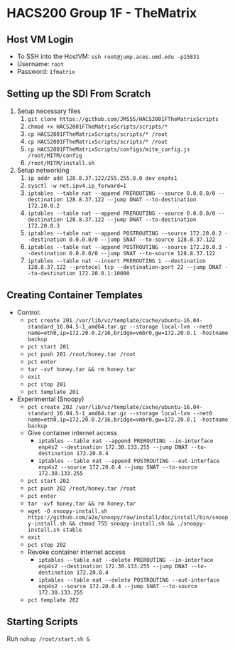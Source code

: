 # HACS200 Group 1F - TheMatrix

## Host VM Login
* To SSH into the HostVM: `ssh root@jump.aces.umd.edu -p15831`
* Username: `root`
* Password: `1fmatrix`

## Setting up the SDI From Scratch
1. Setup necessary files
    1. `git clone https://github.com/JMS55/HACS2001FTheMatrixScripts`
    2. `chmod +x HACS2001FTheMatrixScripts/scripts/*`
    3. `cp HACS2001FTheMatrixScripts/scripts/* /root`
    4. `cp HACS2001FTheMatrixScripts/scripts/* /root`
    5. `cp HACS2001FTheMatrixScripts/configs/mitm_config.js /root/MITM/config`
    6. `/root/MITM/install.sh`
1. Setup networking
    1. `ip addr add 128.8.37.122/255.255.0.0 dev enp4s1`
    2. `sysctl -w net.ipv4.ip_forward=1`
    3. `iptables --table nat --append PREROUTING --source 0.0.0.0/0 --destination 128.8.37.122 --jump DNAT --to-destination 172.20.0.2`
    4. `iptables --table nat --append PREROUTING --source 0.0.0.0/0 --destination 128.8.37.122 --jump DNAT --to-destination 172.20.0.3`
    5. `iptables --table nat --append POSTROUTING --source 172.20.0.2 --destination 0.0.0.0/0 --jump SNAT --to-source 128.8.37.122`
    6. `iptables --table nat --append POSTROUTING --source 172.20.0.3 --destination 0.0.0.0/0 --jump SNAT --to-source 128.8.37.122`
    7. `iptables --table nat --insert PREROUTING 1 --destination 128.8.37.122 --protocol tcp --destination-port 22 --jump DNAT --to-destination 172.20.0.1:10000`

## Creating Container Templates
* Control:
    * `pct create 201 /var/lib/vz/template/cache/ubuntu-16.04-standard_16.04.5-1_amd64.tar.gz --storage local-lvm --net0 name=eth0,ip=172.20.0.2/16,bridge=vmbr0,gw=172.20.0.1 -hostname backup`
    * `pct start 201`
    * `pct push 201 /root/honey.tar /root`
    * `pct enter`
    * `tar -xvf honey.tar && rm honey.tar`
    * `exit`
    * `pct stop 201`
    * `pct template 201`
* Experimental (Snoopy)
    * `pct create 202 /var/lib/vz/template/cache/ubuntu-16.04-standard_16.04.5-1_amd64.tar.gz --storage local-lvm --net0 name=eth0,ip=172.20.0.2/16,bridge=vmbr0,gw=172.20.0.1 -hostname backup`
    * Give container internet access
        * `iptables --table nat --append PREROUTING --in-interface enp4s2 --destination 172.30.133.255 --jump DNAT --to-destination 172.20.0.4`
        * `iptables --table nat --append POSTROUTING --out-interface enp4s2 --source 172.20.0.4 --jump SNAT --to-source 172.30.133.255`
    * `pct start 202`
    * `pct push 202 /root/honey.tar /root`
    * `pct enter`
    * `tar -xvf honey.tar && rm honey.tar`
    * `wget -O snoopy-install.sh https://github.com/a2o/snoopy/raw/install/doc/install/bin/snoopy-install.sh && chmod 755 snoopy-install.sh && ./snoopy-install.sh stable`
    * `exit`
    * `pct stop 202`
    * Revoke container internet access
        * `iptables --table nat --delete PREROUTING --in-interface enp4s2 --destination 172.30.133.255 --jump DNAT --to-destination 172.20.0.4`
        * `iptables --table nat --delete POSTROUTING --out-interface enp4s2 --source 172.20.0.4 --jump SNAT --to-source 172.30.133.255`
    * `pct template 202`

## Starting Scripts
Run `nohup /root/start.sh &`
